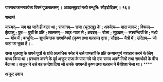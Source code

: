 **यास्यन्राजानमवयेत्य विषमं पुत्रलालसम् ।** **अवदत्सुहृदां मध्ये बन्धुभि: सौहृदोदितम् ॥ १६॥** 

**शब्दार्थ** 

**यास्यन्—** **जब वह जाने ही वाला था** **; राजानम्—** **राजा (धृतराष्ट्र) के** **; अवयेत्य—** **पास जाकर** **; विषमम्—** **ईष्र्यालु** **; पुत्र—** **पुत्रों के** **प्रति** **; लालसम्—** **लाड़-प्यार से** **; अवदत्—** **बोला** **; सुहृदाम्—** **सश्बन्धियों के** **; मध्ये—** **बीच में** **; बन्धुभि:—** **शुभचिन्तक सश्बन्धियों** **(कृष्ण तथा बलराम) द्वारा** **; सौहृद—** **मैत्री में** **; उदितम्—** **जो कहा जा चुका है।** **.** 

**राजा धृतराष्ट्र के अपने पुत्रों के प्रति अत्यधिक स्नेह ने उसे पाण्डवों के प्रति अन्यायपूर्ण** **व्यवहार करने के लिए बाध्य किया था। प्रस्थान करने के पूर्व अक्रूर राजा के पास गये जो उस** **समय अपने मित्रों तथा समर्थकों के बीच बैठा था। अक्रूर ने उसे वह सन्देश दिया जो उनके** **सश्बन्धी कृष्ण तथा बलराम ने मैत्रीवश भेजा था।** **** 

**अक्रूर उवाच** 